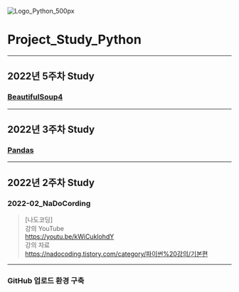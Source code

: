 ![Logo_Python_500px](https://user-images.githubusercontent.com/96277148/152209681-8c54e3dc-c6bf-4199-a859-9ff631b99c85.png)


# Project_Study_Python
---
## 2022년 5주차 Study
### [BeautifulSoup4](https://github.com/zivary/Project_Study_BeautifulSoup4)
---
## 2022년 3주차 Study
### [Pandas](https://github.com/zivary/Project_Study_Pandas)
---
## 2022년 2주차 Study

### 2022-02_NaDoCording
>[나도코딩] \
>강의 YouTube \
>https://youtu.be/kWiCuklohdY \
>강의 자료 \
>https://nadocoding.tistory.com/category/파이썬%20강의/기본편

---
### GitHub 업로드 환경 구축
